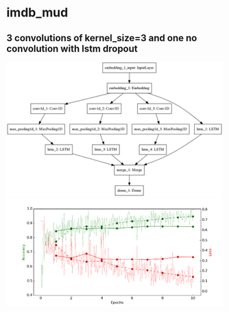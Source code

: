 # imdb_mud

## 3 convolutions of kernel_size=3 and one no convolution with lstm dropout

![diagram](https://github.com/ayenter/imdb_mud/blob/master/model_03/m3_diagram.png)
![graph](https://github.com/ayenter/imdb_mud/blob/master/model_03/m3_r1_e10_graph.png)